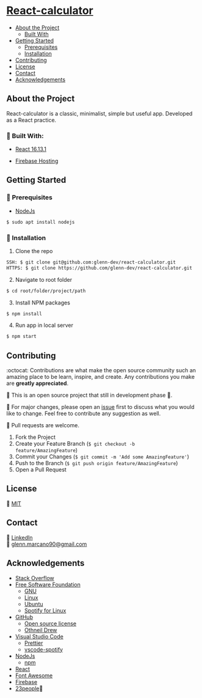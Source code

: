 # [React-calculator](https://react-calculator-8980d.web.app/)

* [About the Project](#about-the-project)
  * [Built With](#built-with)
* [Getting Started](#getting-started)
  * [Prerequisites](#prerequisites)
  * [Installation](#installation)
* [Contributing](#contributing)
* [License](#license)
* [Contact](#contact)
* [Acknowledgements](#acknowledgements)


## About the Project
React-calculator is a classic, minimalist, simple but useful app. Developed as a React practice.

### :dart: Built With:

* [React 16.13.1](https://nodejs.org/en/)

* [Firebase Hosting](https://firebase.google.com/docs/hosting)


## Getting Started

### :telescope: Prerequisites

* [NodeJs](https://nodejs.org/en/download/package-manager/#arch-linux)
```sh
$ sudo apt install nodejs
```


### :rocket: Installation

1. Clone the repo
```sh
SSH: $ git clone git@github.com:glenn-dev/react-calculator.git
HTTPS: $ git clone https://github.com/glenn-dev/react-calculator.git
```
2. Navigate to root folder
```sh
$ cd root/folder/project/path
```
3. Install NPM packages
```sh
$ npm install
```
4. Run app in local server 
```sh
$ npm start
```


## Contributing

:octocat: Contributions are what make the open source community such an amazing place to be learn, inspire, and create. Any contributions you make are **greatly appreciated**.

:construction: This is an open source project that still in development phase :baby:.

:wrench: For major changes, please open an [issue](https://guides.github.com/features/issues/) first to discuss what you would like to change. Feel free to contribute any suggestion as well.

:electric_plug: Pull requests are welcome. 
1. Fork the Project
2. Create your Feature Branch (`$ git checkout -b feature/AmazingFeature`)
3. Commit your Changes (`$ git commit -m 'Add some AmazingFeature'`)
4. Push to the Branch (`$ git push origin feature/AmazingFeature`)
5. Open a Pull Request


## License
:lock_with_ink_pen: [MIT](https://choosealicense.com/licenses/mit/)


## Contact

:busts_in_silhouette: [LinkedIn](https://www.linkedin.com/in/glenn-marcano-b59b7414b/?locale=en_US)<br/>
:email: glenn.marcano90@gmail.com


## Acknowledgements

* [Stack Overflow](https://stackoverflow.com/)
* [Free Software Foundation](https://www.fsf.org/)
  * [GNU](https://www.gnu.org/)
  * [Linux](https://www.linux.org/)
  * [Ubuntu](https://ubuntu.com/)
  * [Spotify for Linux](https://www.spotify.com/cl/download/linux/)
* [GitHub](https://github.com/)
  * [Open source license](https://choosealicense.com/)
  * [Othneil Drew](https://github.com/othneildrew/Best-README-Template)
* [Visual Studio Code](https://code.visualstudio.com/)
  * [Prettier](https://prettier.io/)
  * [vscode-spotify](https://marketplace.visualstudio.com/items?itemName=shyykoserhiy.vscode-spotify)
* [NodeJs](https://nodejs.org/en/)
  * [npm](https://www.npmjs.com/)
* [React](https://reactjs.org/)
* [Font Awesome](https://fontawesome.com/icons?d=gallery)
* [Firebase](https://firebase.google.com/)
* [23people](https://23people.io/):metal: